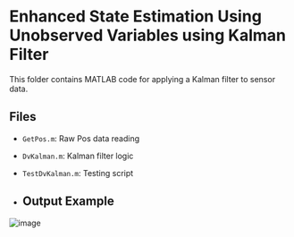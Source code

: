 # Enhanced State Estimation Using Unobserved Variables using Kalman Filter

This folder contains MATLAB code for applying a Kalman filter to sensor data.



## Files
- `GetPos.m`: Raw Pos data reading
- `DvKalman.m`: Kalman filter logic
- `TestDvKalman.m`: Testing script




- ## Output Example
![image](https://github.com/user-attachments/assets/72ce11ed-ec74-460a-955f-5e4bf3be7d70)

